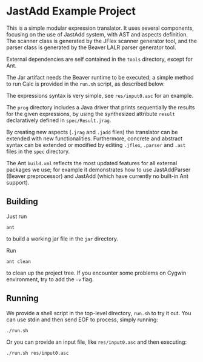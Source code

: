 # JastAdd Example Project

This is a simple modular expression translator. It uses several components,
focusing on the use of JastAdd system, with AST and aspects definition.
The scanner class is generated by the JFlex scanner generator tool, and the
parser class is generated by the Beaver LALR parser generator tool.

External dependencies are self contained in the `tools` directory, except
for Ant.

The Jar artifact needs the Beaver runtime to be executed; a simple method to
run Calc is provided in the `run.sh` script, as described below.

The expressions syntax is very simple, see `res/input0.asc` for an example.

The `prog` directory includes a Java driver that prints sequentially the
results for the given expressions, by using the synthesized attribute
`result` declaratively defined in `spec/Result.jrag`.

By creating new aspects (`.jrag` and `.jadd` files) the translator can be
extended with new functionalities. Furthermore, concrete and abstract syntax
can be extended or modified by editing `.jflex`, `.parser` and `.ast` files
in the `spec` directory.

The Ant `build.xml` reflects the most updated features for all external
packages we use; for example it demonstrates how to use JastAddParser
(Beaver preprocessor) and JastAdd (which have currently no built-in Ant
support).

## Building

Just run

	ant

to build a working jar file in the `jar` directory.

Run

	ant clean

to clean up the project tree.
If you encounter some problems on Cygwin environment, try to add the `-v` flag.

## Running

We provide a shell script in the top-level directory, `run.sh` to try it out.
You can use stdin and then send EOF to process, simply running:

	./run.sh

Or you can provide an input file, like `res/input0.asc` and then executing:

	./run.sh res/input0.asc
